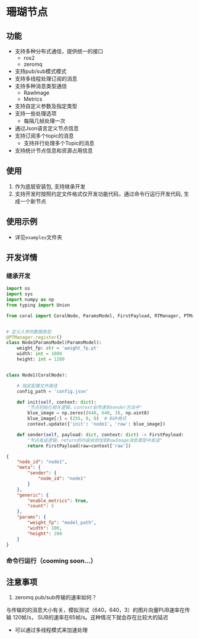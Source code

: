 # 珊瑚节点

## 功能

- 支持多种分布式通信，提供统一的接口
    - ros2
    - zeromq
- 支持pub/sub模式模式
- 支持多线程处理订阅的消息
- 支持多种消息类型通信
    - RawImage
    - Metrics
- 支持自定义参数及指定类型
- 支持一些处理选项
    - 每隔几帧处理一次
- 通过Json语言定义节点信息
- 支持订阅多个topic的消息
    - 支持并行处理多个Topic的消息
- 支持统计节点信息和资源占用信息


## 使用

1. 作为底层安装包, 支持继承开发
2. 支持开发时按照约定文件格式仅开发功能代码，通过命令行运行开发代码, 生成一个新节点


## 使用示例

- 详见`examples`文件夹


## 开发详情

### 继承开发

```python
import os
import sys
import numpy as np
from typing import Union

from coral import CoralNode, ParamsModel, FirstPayload, RTManager, PTManager, CoralIntNdarray


# 定义入参的数据类型
@PTManager.register()
class Node1ParamsModel(ParamsModel):
    weight_fp: str = 'weight_fp.pt' 
    width: int = 1080
    height: int = 1280


class Node1(CoralNode):

    # 指定配置文件路径
    config_path = 'config.json'

    def init(self, context: dict):
        "节点初始化相关逻辑，context会传递到sender方法中"
        blue_image = np.zeros((640, 640, 3), np.uint8)
        blue_image[:] = (255, 0, 0)  # BGR格式
        context.update({'init': 'node1', 'raw': blue_image})

    def sender(self, payload: dict, context: dict) -> FirstPayload:
        "节点发送逻辑，return的内容会附加到RawImage消息类型中发送"
        return FirstPayload(raw=context['raw'])
```


```json
{
    "node_id": "node1",
    "meta": {
        "sender": {
            "node_id": "node1"
        }
    },
    "generic": {
        "enable_metrics": true,
        "count": 5
    },
    "params": {
        "weight_fp": "model_path",
        "width": 100,
        "height": 200
    }
}
```


### 命令行运行（cooming soon...）


## 注意事项

1. zeromq pub/sub传输的速率如何？

与传输的的消息大小有关，模拟测试（640，640，3）的图片向量PUB速率在传输 120帧/s， SUB的速率在65帧/s。这种情况下就会存在比较大的延迟

- 可以通过多线程模式来加速处理